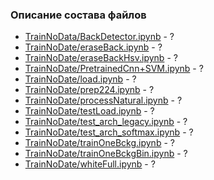 ### Описание состава файлов


* [TrainNoData/BackDetector.ipynb](TrainNoData/BackDetector.ipynb) - ?
* [TrainNoDate/eraseBack.ipynb](TrainNoDate/eraseBack.ipynb) - ?
* [TrainNoDate/eraseBackHsv.ipynb](TrainNoDate/eraseBackHsv.ipynb) - ?
* [TrainNoDate/PretrainedCnn+SVM.ipynb](TrainNoDate/PretrainedCnn+SVM.ipynb) - ?
* [TrainNoDate/load.ipynb](TrainNoDate/load.ipynb) - ?
* [TrainNoDate/prep224.ipynb](TrainNoDate/prep224.ipynb) - ?
* [TrainNoDate/processNatural.ipynb](TrainNoDate/processNatural.ipynb) - ?
* [TrainNoDate/testLoad.ipynb](TrainNoDate/testLoad.ipynb) - ?
* [TrainNoDate/test_arch_legacy.ipynb](TrainNoDate/test_arch_legacy.ipynb) - ?
* [TrainNoDate/test_arch_softmax.ipynb](TrainNoDate/test_arch_softmax.ipynb) - ?
* [TrainNoDate/trainOneBckg.ipynb](TrainNoDate/trainOneBckg.ipynb) - ?
* [TrainNoDate/trainOneBckgBin.ipynb](TrainNoDate/trainOneBckgBin.ipynb) - ?
* [TrainNoDate/whiteFull.ipynb](TrainNoDate/whiteFull.ipynb) - ?
